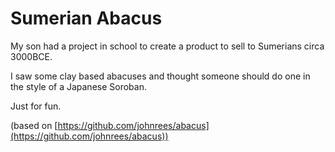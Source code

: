 # Sumerian Abacus

My son had a project in school to create a product to sell to Sumerians circa 3000BCE.

I saw some clay based abacuses and thought someone should do one in the style of a Japanese Soroban.

Just for fun.

(based on [https://github.com/johnrees/abacus](https://github.com/johnrees/abacus))
